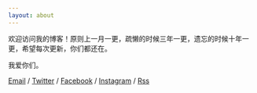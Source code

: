 ```yaml
---
layout: about
---
```


欢迎访问我的博客！原则上一月一更，疏懒的时候三年一更，遗忘的时候十年一更，希望每次更新，你们都还在。

我爱你们。

[Email](mailto:zeroneven@gmail.com) / [Twitter](https://twitter.com/zeove) / [Facebook]( https://www.facebook.com/zeove ) / [Instagram](https://www.instagram.com/zeove/) / [Rss](https://zeove.com/feed)